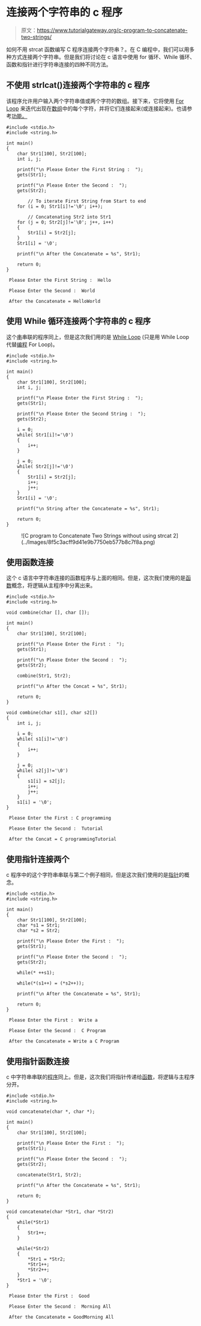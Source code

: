 # 连接两个字符串的 c 程序

> 原文：<https://www.tutorialgateway.org/c-program-to-concatenate-two-strings/>

如何不用 strcat 函数编写 C 程序连接两个字符串？。在 C 编程中，我们可以用多种方式连接两个字符串。但是我们将讨论在 c 语言中使用 for 循环、While 循环、函数和指针进行字符串连接的四种不同方法。

## 不使用 strlcat()连接两个字符串的 c 程序

该程序允许用户输入两个字符串值或两个字符的数组。接下来，它将使用 [For Loop](https://www.tutorialgateway.org/for-loop-in-c-programming/) 来迭代出现在[数组](https://www.tutorialgateway.org/array-in-c/)中的每个字符，并将它们连接起来(或连接起来)。也请参考[功能。](https://www.tutorialgateway.org/strcat-in-c-programming/)

```
#include <stdio.h>
#include <string.h>

int main()
{
  	char Str1[100], Str2[100];
  	int i, j;

  	printf("\n Please Enter the First String :  ");
  	gets(Str1);

  	printf("\n Please Enter the Second :  ");
  	gets(Str2);

        // To iterate First String from Start to end  
  	for (i = 0; Str1[i]!='\0'; i++);

        // Concatenating Str2 into Str1  	
  	for (j = 0; Str2[j]!='\0'; j++, i++)
  	{
  		Str1[i] = Str2[j];
  	}
  	Str1[i] = '\0';

  	printf("\n After the Concatenate = %s", Str1);

  	return 0;
}
```

```
 Please Enter the First String :  Hello

 Please Enter the Second :  World

 After the Concatenate = HelloWorld
```

## 使用 While 循环连接两个字符串的 c 程序

这个[串](https://www.tutorialgateway.org/c-string/)串联的程序同上，但是这次我们用的是 [While Loop](https://www.tutorialgateway.org/while-loop-in-c/) (只是用 While Loop 代替[编程](https://www.tutorialgateway.org/c-programming/) For Loop)。

```
#include <stdio.h>
#include <string.h>

int main()
{
  	char Str1[100], Str2[100];
  	int i, j;

  	printf("\n Please Enter the First String :  ");
  	gets(Str1);

  	printf("\n Please Enter the Second String :  ");
  	gets(Str2);

  	i = 0;
	while( Str1[i]!='\0')
	{
		i++;
	}

  	j = 0;
  	while( Str2[j]!='\0')
  	{
  		Str1[i] = Str2[j];
  		i++;
  		j++;
  	}
  	Str1[i] = '\0';

  	printf("\n String after the Concatenate = %s", Str1);

  	return 0;
}
```

<figure class="wp-block-image">![C program to Concatenate Two Strings without using strcat 2](../Images/8f5c3acff9d41e9b7750eb577b8c7f8a.png)</figure>

## 使用函数连接

这个 c 语言中字符串连接的函数程序与上面的相同。但是，这次我们使用的是[函数](https://www.tutorialgateway.org/functions-in-c/)概念，将逻辑从主程序中分离出来。

```
#include <stdio.h>
#include <string.h>

void combine(char [], char []); 

int main()
{
  	char Str1[100], Str2[100];

  	printf("\n Please Enter the First :  ");
  	gets(Str1);

  	printf("\n Please Enter the Second :  ");
  	gets(Str2);

  	combine(Str1, Str2);

  	printf("\n After the Concat = %s", Str1);

  	return 0;
}

void combine(char s1[], char s2[])
{
	int i, j;

	i = 0;
	while( s1[i]!='\0')
	{
		i++;
	}

  	j = 0;
  	while( s2[j]!='\0')
  	{
  		s1[i] = s2[j];
  		i++;
  		j++;
  	}
  	s1[i] = '\0';
}
```

```
 Please Enter the First : C programming

 Please Enter the Second :  Tutorial

 After the Concat = C programmingTutorial
```

## 使用指针连接两个

c 程序中的这个字符串串联与第二个例子相同，但是这次我们使用的是[指针](https://www.tutorialgateway.org/pointers-in-c/)的概念。

```
#include <stdio.h>
#include <string.h>

int main()
{
  	char Str1[100], Str2[100];
  	char *s1 = Str1;
	char *s2 = Str2;

  	printf("\n Please Enter the First :  ");
  	gets(Str1);

  	printf("\n Please Enter the Second :  ");
  	gets(Str2);

  	while(* ++s1);

  	while(*(s1++) = (*s2++)); 

  	printf("\n After the Concatenate = %s", Str1);

  	return 0;
}
```

```
 Please Enter the First :  Write a 

 Please Enter the Second :  C Program

 After the Concatenate = Write a C Program
```

## 使用指针函数连接

c 中字符串串联的[程序](https://www.tutorialgateway.org/c-programming-examples/)同上。但是，这次我们将指针传递给[函数](https://www.tutorialgateway.org/functions-in-c/)，将逻辑与主程序分开。

```
#include <stdio.h>
#include <string.h>

void concatenate(char *, char *); 

int main()
{
  	char Str1[100], Str2[100];

  	printf("\n Please Enter the First :  ");
  	gets(Str1);

  	printf("\n Please Enter the Second :  ");
  	gets(Str2);

  	concatenate(Str1, Str2);

  	printf("\n After the Concatenate = %s", Str1);

  	return 0;
}

void concatenate(char *Str1, char *Str2)
{
	while(*Str1)
	{
		Str1++;
	}

	while(*Str2)
	{
		*Str1 = *Str2;
		*Str1++;
		*Str2++;
  	}
  	*Str1 = '\0';
}
```

```
 Please Enter the First :  Good

 Please Enter the Second :  Morning All

 After the Concatenate = GoodMorning All
```